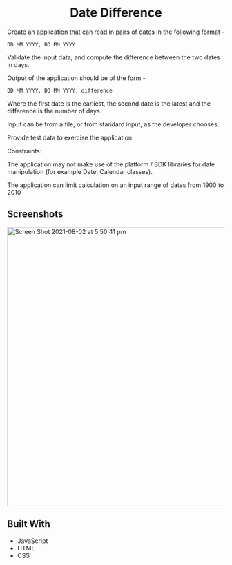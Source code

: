 <h1 align="center">Date Difference</h1>

<p>Create an application that can read in pairs of dates in the following
format -

    DD MM YYYY, DD MM YYYY

Validate the input data, and compute the difference between the two dates
in days.

Output of the application should be of the form -

    DD MM YYYY, DD MM YYYY, difference

Where the first date is the earliest, the second date is the latest and the difference is the number of days.

Input can be from a file, or from standard input, as the developer chooses.

Provide test data to exercise the application.

Constraints:

The application may not make use of the platform / SDK libraries for date manipulation
(for example Date, Calendar classes).

The application can limit calculation on an input range of dates from 1900 to 2010</p>

## Screenshots

<img width="646" alt="Screen Shot 2021-08-02 at 5 50 41 pm" src="https://user-images.githubusercontent.com/25117442/127823988-a9892430-98e1-48dc-84b4-4046f2b9f151.png">

## Built With

- JavaScript
- HTML
- CSS
